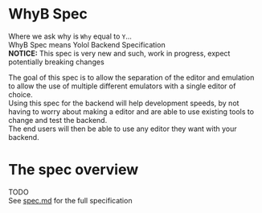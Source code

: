 # WhyB Spec
Where we ask why is `Why` equal to `Y`...  
WhyB Spec means Yolol Backend Specification  
**NOTICE:** This spec is very new and such, work in progress, expect potentially breaking changes  

The goal of this spec is to allow the separation of the editor and emulation to allow the use of multiple different emulators with a single editor of choice.  
Using this spec for the backend will help development speeds, by not having to worry about making a editor and are able to use existing tools to change and test the backend.  
The end users will then be able to use any editor they want with your backend.  

# The spec overview
TODO  
See [spec.md](spec.md) for the full specification  
